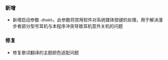 ### 新增

- 新增启动参数`-dhmkh`，此参数将禁用软件对系统媒体按键的处理，用于解决漫步者部分型号耳机与本程序冲突导致耳机意外关机的问题

### 修复

- 修复歌词翻译的主题颜色适配问题
